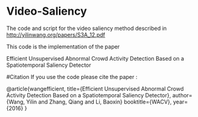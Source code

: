 # Video-Saliency
The code and script for the video saliency method described in http://yilinwang.org/papers/S3A_12.pdf

This code is the implementation of the paper 

Efficient Unsupervised Abnormal Crowd Activity Detection Based on a
Spatiotemporal Saliency Detector

#Citation
If you use the code please cite the paper :


@article{wangefficient,
        title={Efficient Unsupervised Abnormal Crowd Activity Detection Based on a Spatiotemporal Saliency Detector},
        author={Wang, Yilin and Zhang, Qiang and Li, Baoxin}
        booktitle={WACV},
        year={2016}
 }
 
